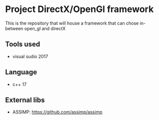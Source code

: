 # Project DirectX/OpenGl framework 
This is the repository that will house a framework that can chose in-between open_gl and directX
## Tools used 
- visual sudio 2017 
## Language 
- c++ 17 
## External libs 
- ASSIMP: https://github.com/assimp/assimp
